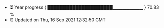 - ⏳ Year progress { █████████████████████▁▁▁▁▁▁▁▁▁ } 70.83 %
- ⏰ Updated on Thu, 16 Sep 2021 12:32:50 GMT

